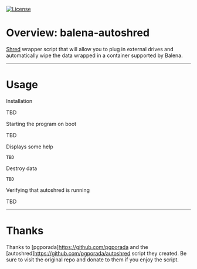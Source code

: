 [![License](https://img.shields.io/badge/license-GPLv3-brightgreen.svg)](LICENSE)

# Overview: balena-autoshred
[Shred](https://www.gnu.org/software/coreutils/manual/html_node/shred-invocation.html) wrapper script that will allow you to plug in external drives and automatically wipe the data wrapped in a container supported by Balena.

- - - -
# Usage

Installation

   TBD

Starting the program on boot

   TBD

Displays some help

    TBD

Destroy data

    TBD

Verifying that autoshred is running

   TBD

- - - -
# Thanks
Thanks to [pgporada]https://github.com/pgporada and the [autoshred]https://github.com/pgporada/autoshred script they created.  Be sure to visit the original repo and donate to them if you enjoy the script.
